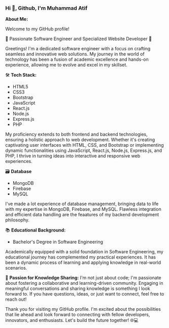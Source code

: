 ### Hi 👋, Github, I'm Muhammad Atif

 **About Me:**
 
Welcome to my GitHub profile!

🚀 Passionate Software Engineer and Specialized Website Developer 🚀

Greetings! I'm a dedicated software engineer with a focus on crafting seamless and innovative web solutions. My journey in the world of technology has been a fusion of academic excellence and hands-on experience, allowing me to evolve and excel in my skillset.

🛠️ **Tech Stack:**
- HTML5
- CSS3
- Bootstrap
- JavaScript
- React.js
- Node.js
- Express.js
- PHP

My proficiency extends to both frontend and backend technologies, ensuring a holistic approach to web development. Whether it's creating captivating user interfaces with HTML, CSS, and Bootstrap or implementing dynamic functionalities using JavaScript, React.js, Node.js, Express.js, and PHP, I thrive in turning ideas into interactive and responsive web experiences.

🗃️ **Database**
- MongoDB
- Firebase
- MySQL

I've made a lot experience of database management, bringing data to life with my expertise in MongoDB, Firebase, and MySQL. Flawless integration and efficient data handling are the feaatures of my backend development philosophy.

📚 **Educational Background:**
- Bachelor's Degree in Software Engineering

Academically equipped with a solid foundation in Software Engineering, my educational journey has complemented my practical experiences. It has been a dynamic process of learning and applying knowledge in real-world scenarios.

🤝 **Passion for Knowledge Sharing:**
I'm not just about code; I'm passionate about fostering a collaborative and learning-driven community. Engaging in meaningful conversations and sharing knowledge is something I look forward to. If you have questions, ideas, or just want to connect, feel free to reach out!

Thank you for visiting my GitHub profile. I'm excited about the possibilities that lie ahead and look forward to connecting with fellow developers, innovators, and enthusiasts. Let's build the future together! 🌐💻


